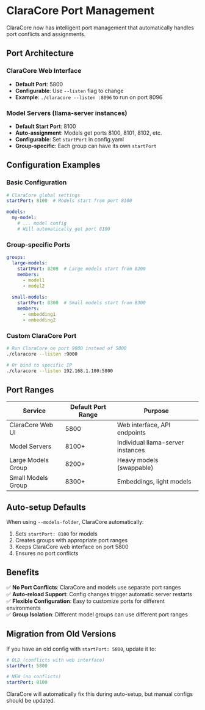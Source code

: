 # ClaraCore Port Management

ClaraCore now has intelligent port management that automatically handles port conflicts and assignments.

## Port Architecture

### ClaraCore Web Interface
- **Default Port**: 5800
- **Configurable**: Use `--listen` flag to change
- **Example**: `./claracore --listen :8096` to run on port 8096

### Model Servers (llama-server instances)
- **Default Start Port**: 8100
- **Auto-assignment**: Models get ports 8100, 8101, 8102, etc.
- **Configurable**: Set `startPort` in config.yaml
- **Group-specific**: Each group can have its own `startPort`

## Configuration Examples

### Basic Configuration
```yaml
# ClaraCore global settings
startPort: 8100  # Models start from port 8100

models:
  my-model:
    # ... model config
    # Will automatically get port 8100
```

### Group-specific Ports
```yaml
groups:
  large-models:
    startPort: 8200  # Large models start from 8200
    members:
      - model1
      - model2
  
  small-models:
    startPort: 8300  # Small models start from 8300
    members:
      - embedding1
      - embedding2
```

### Custom ClaraCore Port
```bash
# Run ClaraCore on port 9000 instead of 5800
./claracore --listen :9000

# Or bind to specific IP
./claracore --listen 192.168.1.100:5800
```

## Port Ranges

| Service | Default Port Range | Purpose |
|---------|-------------------|---------|
| ClaraCore Web UI | 5800 | Web interface, API endpoints |
| Model Servers | 8100+ | Individual llama-server instances |
| Large Models Group | 8200+ | Heavy models (swappable) |
| Small Models Group | 8300+ | Embeddings, light models |

## Auto-setup Defaults

When using `--models-folder`, ClaraCore automatically:

1. Sets `startPort: 8100` for models
2. Creates groups with appropriate port ranges
3. Keeps ClaraCore web interface on port 5800
4. Ensures no port conflicts

## Benefits

✅ **No Port Conflicts**: ClaraCore and models use separate port ranges  
✅ **Auto-reload Support**: Config changes trigger automatic server restarts  
✅ **Flexible Configuration**: Easy to customize ports for different environments  
✅ **Group Isolation**: Different model groups can use different port ranges  

## Migration from Old Versions

If you have an old config with `startPort: 5800`, update it to:

```yaml
# OLD (conflicts with web interface)
startPort: 5800

# NEW (no conflicts)
startPort: 8100
```

ClaraCore will automatically fix this during auto-setup, but manual configs should be updated.